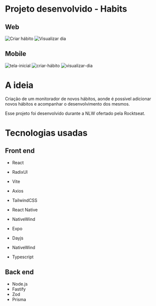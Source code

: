 # Projeto desenvolvido - Habits 

## Web
![Criar hábito](https://user-images.githubusercontent.com/91674018/215812884-7aa3e983-5b71-48a7-91a5-32e68c44d9f2.PNG)
![Visualizar dia](https://user-images.githubusercontent.com/91674018/215812891-383bb481-b6fe-46a4-a27a-d48da68d9c34.PNG)

## Mobile 
 ![tela-inicial](https://user-images.githubusercontent.com/91674018/215804830-b8ad85a2-f197-435a-81a1-1c39d2c67fd2.png)
 ![criar-hábito](https://user-images.githubusercontent.com/91674018/215804820-9c265bf8-f4ed-46a7-beff-5caad9e619c9.png)
 ![visualizar-dia](https://user-images.githubusercontent.com/91674018/215804833-9b07e986-854b-45f4-9343-81e2f67b5374.png)
 
# A ideia
Criação de um monitorador de novos hábitos, aonde é possivel adicionar novos hábitos e acompanhar o desenvolvimento dos mesmos. 

Esse projeto foi desenvolvido durante a NLW ofertado pela Rocktseat. 

# Tecnologias usadas
## Front end
 - React
 - RadixUI
 - Vite
 - Axios
 - TailwindCSS
 
 - React Native
 - NativeWind
 - Expo
 - Dayjs
 - NativeWind
 - Typescript
 
 ## Back end
 - Node.js 
 - Fastify
 - Zod
 - Prisma
